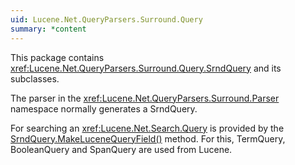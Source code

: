 ```yaml
---
uid: Lucene.Net.QueryParsers.Surround.Query
summary: *content
---
```


<!--
 Licensed to the Apache Software Foundation (ASF) under one or more
 contributor license agreements.  See the NOTICE file distributed with
 this work for additional information regarding copyright ownership.
 The ASF licenses this file to You under the Apache License, Version 2.0
 (the "License"); you may not use this file except in compliance with
 the License.  You may obtain a copy of the License at

     http://www.apache.org/licenses/LICENSE-2.0

 Unless required by applicable law or agreed to in writing, software
 distributed under the License is distributed on an "AS IS" BASIS,
 WITHOUT WARRANTIES OR CONDITIONS OF ANY KIND, either express or implied.
 See the License for the specific language governing permissions and
 limitations under the License.
-->

This package contains <xref:Lucene.Net.QueryParsers.Surround.Query.SrndQuery> and its subclasses.

The parser in the <xref:Lucene.Net.QueryParsers.Surround.Parser> namespace normally generates a SrndQuery.

For searching an <xref:Lucene.Net.Search.Query> is provided by the [SrndQuery.MakeLuceneQueryField()](xref:Lucene.Net.QueryParsers.Surround.Query.SrndQuery#Lucene_Net_QueryParsers_Surround_Query_SrndQuery_MakeLuceneQueryField_System_String_Lucene_Net_QueryParsers_Surround_Query_BasicQueryFactory_) method. For this, TermQuery, BooleanQuery and SpanQuery are used from Lucene.